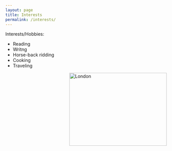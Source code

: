 ```yaml
---
layout: page
title: Interests
permalink: /interests/
---
```

<p> <div class="manual-content">

Interests/Hobbies:
<ul>
<li>Reading</li>
<li>Writng</li>
<li>Horse-back ridding</li>
<li>Cooking</li>
<li>Traveling</li>
</ul>

<img src ="https://media.timeout.com/images/100644443/image.jpg" alt="London" align="right" style="width:304px;height:228px;"/>

</div> 
</p>
